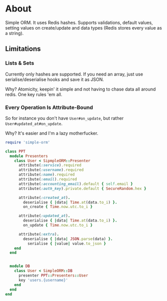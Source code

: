 # About

Simple ORM. It uses Redis hashes. Supports validations, default values, setting values on create/update and data types (Redis stores every value as a string).

## Limitations

### Lists & Sets

Currently only hashes are supported. If you need an array, just use serialise/deserialise hooks and save it as JSON.

Why? Atomicity, keepin' it simple and not having to chase data all around redis. One key rules 'em all.

### Every Operation Is Attribute-Bound

So for instance you don't have `User#on_update`, but rather `User#updated_at#on_update`.

Why? It's easier and I'm a lazy motherfucker.

```ruby
require 'simple-orm'

class PPT
  module Presenters
    class User < SipmpleORM::Presenter
      attribute(:service).required
      attribute(:username).required
      attribute(:name).required
      attribute(:email).required
      attribute(:accounting_email).default { self.email }
      attribute(:auth_key).private.default { SecureRandom.hex }

      attribute(:created_at).
        deserialise { |data| Time.at(data.to_i) }.
        on_create { Time.now.utc.to_i }

      attribute(:updated_at).
        deserialise { |data| Time.at(data.to_i) }.
        on_update { Time.now.utc.to_i }

      attribute(:extra).
        deserialise { |data| JSON.parse(data) }.
          serialise { |value| value.to_json }
    end
  end


  module DB
    class User < SimpleORM::DB
      presenter PPT::Presenters::User
      key 'users.{username}'
    end
  end
end
```
